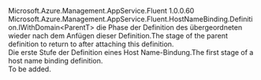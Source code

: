 <Type Name="IBlank&lt;ParentT&gt;" FullName="Microsoft.Azure.Management.AppService.Fluent.HostNameBinding.Definition.IBlank&lt;ParentT&gt;">
  <TypeSignature Language="C#" Value="public interface IBlank&lt;ParentT&gt; : Microsoft.Azure.Management.AppService.Fluent.HostNameBinding.Definition.IWithDomain&lt;ParentT&gt;" />
  <TypeSignature Language="ILAsm" Value=".class public interface auto ansi abstract IBlank`1&lt;ParentT&gt; implements class Microsoft.Azure.Management.AppService.Fluent.HostNameBinding.Definition.IWithDomain`1&lt;!ParentT&gt;" />
  <TypeSignature Language="DocId" Value="T:Microsoft.Azure.Management.AppService.Fluent.HostNameBinding.Definition.IBlank`1" />
  <TypeSignature Language="VB.NET" Value="Public Interface IBlank(Of ParentT)&#xA;Implements IWithDomain(Of ParentT)" />
  <TypeSignature Language="F#" Value="type IBlank&lt;'ParentT&gt; = interface&#xA;    interface IWithDomain&lt;'ParentT&gt;" />
  <AssemblyInfo>
    <AssemblyName>Microsoft.Azure.Management.AppService.Fluent</AssemblyName>
    <AssemblyVersion>1.0.0.60</AssemblyVersion>
  </AssemblyInfo>
  <TypeParameters>
    <TypeParameter Name="ParentT" />
  </TypeParameters>
  <Interfaces>
    <Interface>
      <InterfaceName>Microsoft.Azure.Management.AppService.Fluent.HostNameBinding.Definition.IWithDomain&lt;ParentT&gt;</InterfaceName>
    </Interface>
  </Interfaces>
  <Docs>
    <typeparam name="ParentT"><span data-ttu-id="af7c8-101">die Phase der Definition des übergeordneten wieder nach dem Anfügen dieser Definition.</span><span class="sxs-lookup"><span data-stu-id="af7c8-101">The stage of the parent definition to return to after attaching this definition.</span></span></typeparam>
    <summary>
            <span data-ttu-id="af7c8-102">Die erste Stufe der Definition eines Host Name-Bindung.</span><span class="sxs-lookup"><span data-stu-id="af7c8-102">The first stage of a host name binding definition.</span></span>
            </summary>
    <remarks>To be added.</remarks>
  </Docs>
  <Members />
</Type>